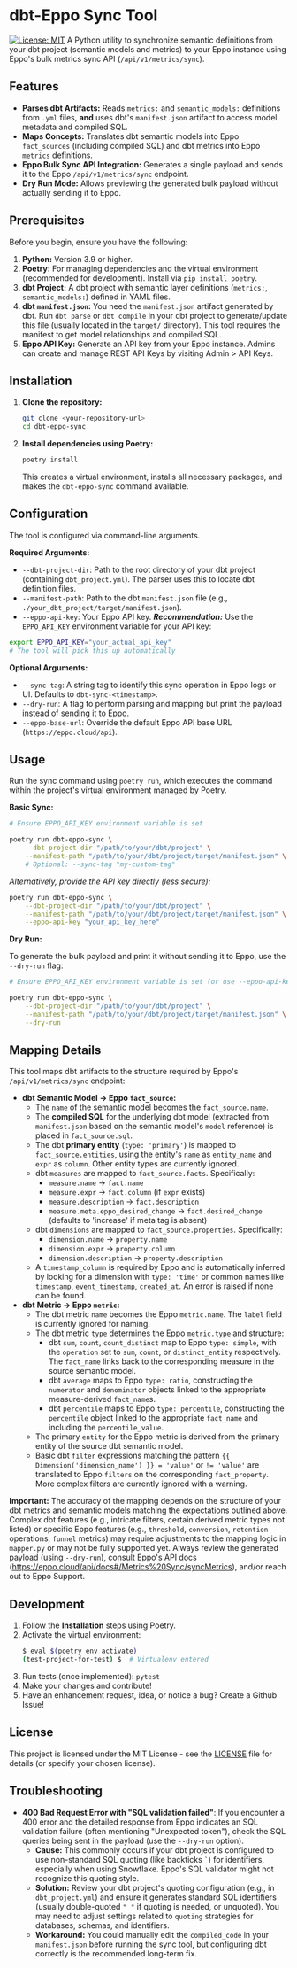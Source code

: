 # dbt-Eppo Sync Tool

[![License: MIT](https://img.shields.io/badge/License-MIT-yellow.svg)](https://opensource.org/licenses/MIT) A Python utility to synchronize semantic definitions from your dbt project (semantic models and metrics) to your Eppo instance using Eppo's bulk metrics sync API (`/api/v1/metrics/sync`).

## Features

* **Parses dbt Artifacts:** Reads `metrics:` and `semantic_models:` definitions from `.yml` files, **and** uses dbt's `manifest.json` artifact to access model metadata and compiled SQL.
* **Maps Concepts:** Translates dbt semantic models into Eppo `fact_sources` (including compiled SQL) and dbt metrics into Eppo `metrics` definitions.
* **Eppo Bulk Sync API Integration:** Generates a single payload and sends it to the Eppo `/api/v1/metrics/sync` endpoint.
* **Dry Run Mode:** Allows previewing the generated bulk payload without actually sending it to Eppo.

## Prerequisites

Before you begin, ensure you have the following:

1.  **Python:** Version 3.9 or higher.
2.  **Poetry:** For managing dependencies and the virtual environment (recommended for development). Install via `pip install poetry`.
3.  **dbt Project:** A dbt project with semantic layer definitions (`metrics:`, `semantic_models:`) defined in YAML files.
4.  **dbt `manifest.json`:** You need the `manifest.json` artifact generated by dbt. Run `dbt parse` or `dbt compile` in your dbt project to generate/update this file (usually located in the `target/` directory). This tool requires the manifest to get model relationships and compiled SQL.
5.  **Eppo API Key:** Generate an API key from your Eppo instance. Admins can create and manage REST API Keys by visiting Admin > API Keys.

## Installation


1.  **Clone the repository:**
    ```bash
    git clone <your-repository-url> 
    cd dbt-eppo-sync
    ```
2.  **Install dependencies using Poetry:**
    ```bash
    poetry install
    ```
    This creates a virtual environment, installs all necessary packages, and makes the `dbt-eppo-sync` command available.

## Configuration

The tool is configured via command-line arguments.

**Required Arguments:**

*   `--dbt-project-dir`: Path to the root directory of your dbt project (containing `dbt_project.yml`). The parser uses this to locate dbt definition files.
*   `--manifest-path`: Path to the dbt `manifest.json` file (e.g., `./your_dbt_project/target/manifest.json`).
*   `--eppo-api-key`: Your Eppo API key. ***Recommendation:*** Use the `EPPO_API_KEY` environment variable for your API key:

```bash
export EPPO_API_KEY="your_actual_api_key"
# The tool will pick this up automatically
```
**Optional Arguments:**

*   `--sync-tag`: A string tag to identify this sync operation in Eppo logs or UI. Defaults to `dbt-sync-<timestamp>`.
*   `--dry-run`: A flag to perform parsing and mapping but print the payload instead of sending it to Eppo.
*   `--eppo-base-url`: Override the default Eppo API base URL (`https://eppo.cloud/api`).

## Usage

Run the sync command using `poetry run`, which executes the command within the project's virtual environment managed by Poetry.

**Basic Sync:**

```bash
# Ensure EPPO_API_KEY environment variable is set

poetry run dbt-eppo-sync \
    --dbt-project-dir "/path/to/your/dbt/project" \
    --manifest-path "/path/to/your/dbt/project/target/manifest.json" \
    # Optional: --sync-tag "my-custom-tag"
```

*Alternatively, provide the API key directly (less secure):*

```bash
poetry run dbt-eppo-sync \
    --dbt-project-dir "/path/to/your/dbt/project" \
    --manifest-path "/path/to/your/dbt/project/target/manifest.json" \
    --eppo-api-key "your_api_key_here"
```

**Dry Run:**

To generate the bulk payload and print it without sending it to Eppo, use the `--dry-run` flag:

```bash
# Ensure EPPO_API_KEY environment variable is set (or use --eppo-api-key)

poetry run dbt-eppo-sync \
    --dbt-project-dir "/path/to/your/dbt/project" \
    --manifest-path "/path/to/your/dbt/project/target/manifest.json" \
    --dry-run
```

## Mapping Details

This tool maps dbt artifacts to the structure required by Eppo's `/api/v1/metrics/sync` endpoint:

* **dbt Semantic Model -> Eppo `fact_source`:**
    * The `name` of the semantic model becomes the `fact_source.name`.
    * The **compiled SQL** for the underlying dbt model (extracted from `manifest.json` based on the semantic model's `model` reference) is placed in `fact_source.sql`.
    * The dbt **primary entity** (`type: 'primary'`) is mapped to `fact_source.entities`, using the entity's `name` as `entity_name` and `expr` as `column`. Other entity types are currently ignored.
    * dbt `measures` are mapped to `fact_source.facts`. Specifically:
        * `measure.name` -> `fact.name`
        * `measure.expr` -> `fact.column` (if `expr` exists)
        * `measure.description` -> `fact.description`
        * `measure.meta.eppo_desired_change` -> `fact.desired_change` (defaults to 'increase' if meta tag is absent)
    * dbt `dimensions` are mapped to `fact_source.properties`. Specifically:
        * `dimension.name` -> `property.name`
        * `dimension.expr` -> `property.column`
        * `dimension.description` -> `property.description`
    * A `timestamp_column` is required by Eppo and is automatically inferred by looking for a dimension with `type: 'time'` or common names like `timestamp`, `event_timestamp`, `created_at`. An error is raised if none can be found.
* **dbt Metric -> Eppo `metric`:**
    * The dbt metric `name` becomes the Eppo `metric.name`. The `label` field is currently ignored for naming.
    * The dbt metric `type` determines the Eppo `metric.type` and structure:
        * dbt `sum`, `count`, `count_distinct` map to Eppo `type: simple`, with the `operation` set to `sum`, `count`, or `distinct_entity` respectively. The `fact_name` links back to the corresponding measure in the source semantic model.
        * dbt `average` maps to Eppo `type: ratio`, constructing the `numerator` and `denominator` objects linked to the appropriate measure-derived `fact_name`s.
        * dbt `percentile` maps to Eppo `type: percentile`, constructing the `percentile` object linked to the appropriate `fact_name` and including the `percentile_value`.
    * The primary `entity` for the Eppo metric is derived from the primary entity of the source dbt semantic model.
    * Basic dbt `filter` expressions matching the pattern `{{ Dimension('dimension_name') }} = 'value'` or `!= 'value'` are translated to Eppo `filters` on the corresponding `fact_property`. More complex filters are currently ignored with a warning.

**Important:** The accuracy of the mapping depends on the structure of your dbt metrics and semantic models matching the expectations outlined above. Complex dbt features (e.g., intricate filters, certain derived metric types not listed) or specific Eppo features (e.g., `threshold`, `conversion`, `retention` operations, `funnel` metrics) may require adjustments to the mapping logic in `mapper.py` or may not be fully supported yet. Always review the generated payload (using `--dry-run`), consult Eppo's API docs (https://eppo.cloud/api/docs#/Metrics%20Sync/syncMetrics), and/or reach out to Eppo Support.

## Development

1.  Follow the **Installation** steps using Poetry.
2.  Activate the virtual environment:
    ```bash
    $ eval $(poetry env activate)
    (test-project-for-test) $  # Virtualenv entered
    ```
3.  Run tests (once implemented): `pytest`
4.  Make your changes and contribute!
5.  Have an enhancement request, idea, or notice a bug? Create a Github Issue!

## License

This project is licensed under the MIT License - see the [LICENSE](LICENSE) file for details (or specify your chosen license).

## Troubleshooting

*   **400 Bad Request Error with "SQL validation failed"**: If you encounter a 400 error and the detailed response from Eppo indicates an SQL validation failure (often mentioning "Unexpected token"), check the SQL queries being sent in the payload (use the `--dry-run` option).
    *   **Cause:** This commonly occurs if your dbt project is configured to use non-standard SQL quoting (like backticks `` ` ``) for identifiers, especially when using Snowflake. Eppo's SQL validator might not recognize this quoting style.
    *   **Solution:** Review your dbt project's quoting configuration (e.g., in `dbt_project.yml`) and ensure it generates standard SQL identifiers (usually double-quoted `" "` if quoting is needed, or unquoted). You may need to adjust settings related to `quoting` strategies for databases, schemas, and identifiers.
    *   **Workaround:** You could manually edit the `compiled_code` in your `manifest.json` before running the sync tool, but configuring dbt correctly is the recommended long-term fix.